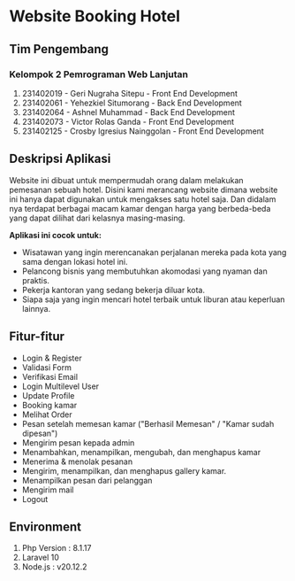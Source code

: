 # Website Booking Hotel

## Tim Pengembang

### Kelompok 2 Pemrograman Web Lanjutan 
1. 231402019 - Geri Nugraha Sitepu - Front End Development
2. 231402061 - Yehezkiel Situmorang - Back End Development
3. 231402064 - Ashnel Muhammad - Back End Development
4. 231402073 - Victor Rolas Ganda - Front End Development
5. 231402125 - Crosby Igresius Nainggolan - Front End Development

##  Deskripsi Aplikasi

Website ini dibuat untuk mempermudah orang dalam melakukan pemesanan sebuah hotel. Disini kami merancang website dimana website ini hanya dapat digunakan untuk mengakses satu hotel saja. Dan didalam nya terdapat berbagai macam kamar dengan harga yang berbeda-beda yang dapat dilihat dari kelasnya masing-masing.


**Aplikasi ini cocok untuk:**

* Wisatawan yang ingin merencanakan perjalanan mereka pada kota yang sama dengan lokasi hotel ini.
* Pelancong bisnis yang membutuhkan akomodasi yang nyaman dan praktis.
* Pekerja kantoran yang sedang bekerja diluar kota.
* Siapa saja yang ingin mencari hotel terbaik untuk liburan atau keperluan lainnya.


## Fitur-fitur

* Login & Register
* Validasi Form 
* Verifikasi Email
* Login Multilevel User 
* Update Profile
* Booking kamar
* Melihat Order
* Pesan setelah memesan kamar ("Berhasil Memesan" / "Kamar sudah dipesan")
* Mengirim pesan kepada admin
* Menambahkan, menampilkan, mengubah, dan menghapus kamar
* Menerima & menolak pesanan
* Mengirim, menampilkan, dan menghapus gallery kamar.
* Menampilkan pesan dari pelanggan
* Mengirim mail
* Logout 

## Environment

1. Php Version : 8.1.17
2. Laravel 10
3. Node.js : v20.12.2



